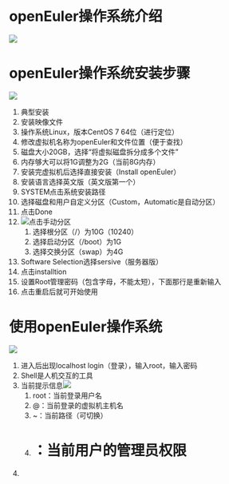# openEuler操作系统介绍
![](1.操作系统介绍.png)


# openEuler操作系统安装步骤
![](3.安装步骤.png)

1. 典型安装
2. 安装映像文件
3. 操作系统Linux，版本CentOS 7 64位（进行定位）
4. 修改虚拟机名称为openEuler和文件位置（便于查找）
5. 磁盘大小20GB，选择“将虚拟磁盘拆分成多个文件”
6. 内存够大可以将1G调整为2G（当前8G内存）
7. 安装完虚拟机后选择直接安装（Install openEuler）
8. 安装语言选择英文版（英文版第一个）
9. SYSTEM点击系统安装路径
10. 选择磁盘和用户自定义分区（Custom，Automatic是自动分区）
11. 点击Done
12. ![](5.分区操作.png)点击手动分区
	1. 选择根分区（/）为10G（10240）
	2.  选择启动分区（/boot）为1G
	3. 选择交换分区（swap）为4G
13. Software Selection选择sersive（服务器版）
14. 点击installtion
15. 设置Root管理密码（包含字母，不能太短），下面那行是重新输入
16. 点击重启后就可开始使用


# 使用openEuler操作系统
![](4.使用命令.png)
1. 进入后出现localhost login（登录），输入root，输入密码
2. Shell是人机交互的工具
3. 当前提示信息![](6.提示信息.png)
	1. root：当前登录用户名
	2. @：当前登录的虚拟机主机名
	3. ~：当前路径（可切换）
	4. # ：当前用户的管理员权限
4. 